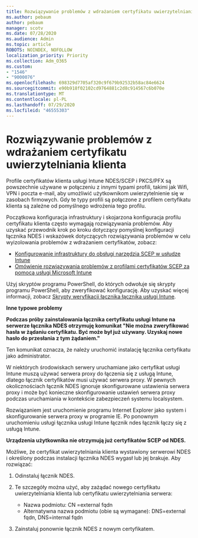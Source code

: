 ```yaml
---
title: Rozwiązywanie problemów z wdrażaniem certyfikatu uwierzytelniania klienta
ms.author: pebaum
author: pebaum
manager: scotv
ms.date: 07/28/2020
ms.audience: Admin
ms.topic: article
ROBOTS: NOINDEX, NOFOLLOW
localization_priority: Priority
ms.collection: Adm_O365
ms.custom:
- "1546"
- "9000076"
ms.openlocfilehash: 698329d7705af320c9f679b92532b58ac84e6624
ms.sourcegitcommit: e90b918f02102cd9764881c2d8c914567c6b070e
ms.translationtype: MT
ms.contentlocale: pl-PL
ms.lasthandoff: 07/29/2020
ms.locfileid: "46555303"
---
```

# <a name="troubleshooting-client-authentication-certificate-deployment"></a>Rozwiązywanie problemów z wdrażaniem certyfikatu uwierzytelniania klienta

Profile certyfikatów klienta usługi Intune NDES/SCEP i PKCS/PFX są powszechnie używane w połączeniu z innymi typami profili, takimi jak Wifi, VPN i poczta e-mail, aby umożliwić użytkownikom uwierzytelnienie się w zasobach firmowych. Gdy te typy profili są połączone z profilem certyfikatu klienta są zależne od pomyślnego wdrożenia tego profilu.

Początkowa konfiguracja infrastruktury i skojarzona konfiguracja profilu certyfikatu klienta często wymagają rozwiązywania problemów. Aby uzyskać przewodnik krok po kroku dotyczący pomyślnej konfiguracji łącznika NDES i wskazówek dotyczących rozwiązywania problemów w celu wyizolowania problemów z wdrażaniem certyfikatów, zobacz: 

- [Konfigurowanie infrastruktury do obsługi narzędzia SCEP w usłudze Intune](https://support.microsoft.com/help/4459540/troubleshoot-ndes-configuration-for-use-with-intune)
- [Omówienie rozwiązywania problemów z profilami certyfikatów SCEP za pomocą usługi Microsoft Intune](https://support.microsoft.com/help/4457481/troubleshooting-scep-certificate-profile-deployment-in-intune)

Użyj skryptów programu PowerShell, do których odwołuje się skrypty programu PowerShell, aby zweryfikować konfigurację. Aby uzyskać więcej informacji, zobacz [Skrypty weryfikacji łącznika łącznika usługi Intune](https://github.com/microsoftgraph/powershell-intune-samples/tree/master/CertificationAuthority).

  
**Inne typowe problemy**

**Podczas próby zainstalowania łącznika certyfikatu usługi Intune na serwerze łącznika NDES otrzymuję komunikat "Nie można zweryfikować hasła w żądaniu certyfikatu. Być może był już używany. Uzyskaj nowe hasło do przesłania z tym żądaniem."**  

Ten komunikat oznacza, że należy uruchomić instalację łącznika certyfikatu jako administrator.

W niektórych środowiskach serwery uruchamiane jako certyfikat usługi Intune muszą używać serwera proxy do łączenia się z usługą Intune, dlatego łącznik certyfikatów musi używać serwera proxy. W pewnych okolicznościach łącznik NDES ignoruje skonfigurowane ustawienia serwera proxy i może być konieczne skonfigurowanie ustawień serwera proxy podczas uruchamiania w kontekście zabezpieczeń systemu localsystem. 
 
Rozwiązaniem jest uruchomienie programu Internet Explorer jako system i skonfigurowanie serwera proxy w programie IE. Po ponownym uruchomieniu usługi łącznika usługi Intune łącznik ndes łącznik łączy się z usługą Intune.

**Urządzenia użytkownika nie otrzymują już certyfikatów SCEP od NDES.**

Możliwe, że certyfikat uwierzytelniania klienta wystawiony serwerowi NDES i określony podczas instalacji łącznika NDES wygasł lub jej brakuje. Aby rozwiązać: 
 
1. Odinstaluj łącznik NDES.  
2. Te szczegóły można użyć, aby zażądać nowego certyfikatu uwierzytelniania klienta lub certyfikatu uwierzytelniania serwera: 
 
    - Nazwa podmiotu: CN =external fqdn  
    - Alternatywna nazwa podmiotu (obie są wymagane): DNS=external fqdn, DNS=internal fqdn 
 
3. Zainstaluj ponownie łącznik NDES z nowym certyfikatem.